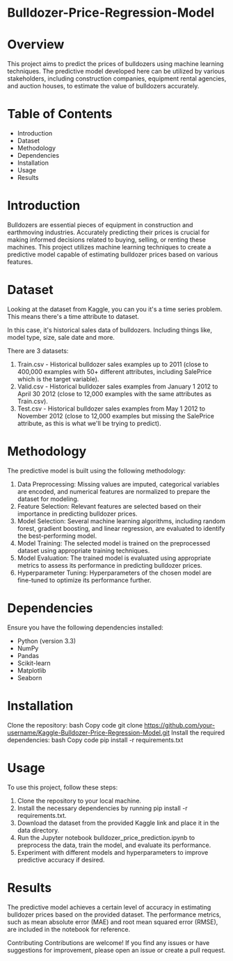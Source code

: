 
# Bulldozer-Price-Regression-Model
# Overview
This project aims to predict the prices of bulldozers using machine learning techniques. The predictive model developed here can be utilized by various stakeholders, including construction companies, equipment rental agencies, and auction houses, to estimate the value of bulldozers accurately.

# Table of Contents
* Introduction
* Dataset
* Methodology
* Dependencies
* Installation
* Usage
* Results
# Introduction
Bulldozers are essential pieces of equipment in construction and earthmoving industries. Accurately predicting their prices is crucial for making informed decisions related to buying, selling, or renting these machines. This project utilizes machine learning techniques to create a predictive model capable of estimating bulldozer prices based on various features.

# Dataset
Looking at the dataset from Kaggle, you can you it's a time series problem. This means there's a time attribute to dataset.

In this case, it's historical sales data of bulldozers. Including things like, model type, size, sale date and more.

There are 3 datasets:

1. Train.csv - Historical bulldozer sales examples up to 2011 (close to 400,000 examples with 50+ different attributes, including SalePrice which is the target variable).
2. Valid.csv - Historical bulldozer sales examples from January 1 2012 to April 30 2012 (close to 12,000 examples with the same attributes as Train.csv).
3. Test.csv - Historical bulldozer sales examples from May 1 2012 to November 2012 (close to 12,000 examples but missing the SalePrice attribute, as this is what we'll be trying to predict).

# Methodology
The predictive model is built using the following methodology:

1. Data Preprocessing: Missing values are imputed, categorical variables are encoded, and numerical features are normalized to prepare the dataset for modeling.
2. Feature Selection: Relevant features are selected based on their importance in predicting bulldozer prices.
3. Model Selection: Several machine learning algorithms, including random forest, gradient boosting, and linear regression, are evaluated to identify the best-performing model.
4. Model Training: The selected model is trained on the preprocessed dataset using appropriate training techniques.
5. Model Evaluation: The trained model is evaluated using appropriate metrics to assess its performance in predicting bulldozer prices.
6. Hyperparameter Tuning: Hyperparameters of the chosen model are fine-tuned to optimize its performance further.

# Dependencies
Ensure you have the following dependencies installed:

* Python (version 3.3)
* NumPy
* Pandas
* Scikit-learn
* Matplotlib
* Seaborn
# Installation
Clone the repository:
bash
Copy code
git clone https://github.com/your-username/Kaggle-Bulldozer-Price-Regression-Model.git
Install the required dependencies:
bash
Copy code
pip install -r requirements.txt

# Usage
To use this project, follow these steps:

1. Clone the repository to your local machine.
2. Install the necessary dependencies by running pip install -r requirements.txt.
3. Download the dataset from the provided Kaggle link and place it in the data directory.
4. Run the Jupyter notebook bulldozer_price_prediction.ipynb to preprocess the data, train the model, and evaluate its performance.
5. Experiment with different models and hyperparameters to improve predictive accuracy if desired.

# Results
The predictive model achieves a certain level of accuracy in estimating bulldozer prices based on the provided dataset. The performance metrics, such as mean absolute error (MAE) and root mean squared error (RMSE), are included in the notebook for reference.


Contributing
Contributions are welcome! If you find any issues or have suggestions for improvement, please open an issue or create a pull request.
